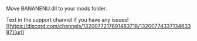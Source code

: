 Move BANANENU.dll to your mods folder.

Text in the support channel if you have any issues!
[[https://discord.com/channels/1320077217891483718/1320077433713463387](url)
